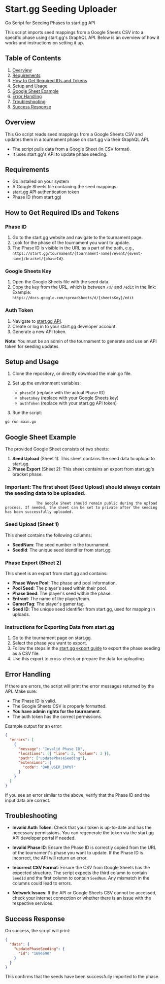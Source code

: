 # Start.gg Seeding Uploader

Go Script for Seeding Phases to start.gg API

This script imports seed mappings from a Google Sheets CSV into a specific phase using start.gg's GraphQL API. Below is an overview of how it works and instructions on setting it up.

## Table of Contents
1. [Overview](#overview)
2. [Requirements](#requirements)
3. [How to Get Required IDs and Tokens](#how-to-get-required-ids-and-tokens)
4. [Setup and Usage](#setup-and-usage)
5. [Google Sheet Example](#google-sheet-example)
6. [Error Handling](#error-handling)
7. [Troubleshooting](#troubleshooting)
8. [Success Response](#success-response)

## Overview

This Go script reads seed mappings from a Google Sheets CSV and updates them in a tournament phase on start.gg via their GraphQL API.

- The script pulls data from a Google Sheet (in CSV format).
- It uses start.gg's API to update phase seeding.

## Requirements

- Go installed on your system
- A Google Sheets file containing the seed mappings
- start.gg API authentication token
- Phase ID (from start.gg)

## How to Get Required IDs and Tokens

### Phase ID
1. Go to the start.gg website and navigate to the tournament page.
2. Look for the phase of the tournament you want to update.
3. The Phase ID is visible in the URL as a part of the path, e.g., `https://start.gg/tournament/{tournament-name}/event/{event-name}/bracket/{phaseId}`.

### Google Sheets Key
1. Open the Google Sheets file with the seed data.
2. Copy the key from the URL, which is between `/d/` and `/edit` in the link:  
   Example:  
   `https://docs.google.com/spreadsheets/d/{sheetsKey}/edit`

### Auth Token
1. Navigate to [start.gg API](https://developer.start.gg/docs/authentication).
2. Create or log in to your start.gg developer account.
3. Generate a new API token.

**Note**: You must be an admin of the tournament to generate and use an API token for seeding updates.

## Setup and Usage

1. Clone the repository, or directly download the main.go file.
2. Set up the environment variables:
   - `phaseId` (replace with the actual Phase ID)
   - `sheetsKey` (replace with your Google Sheets key)
   - `authToken` (replace with your start.gg API token)

3. Run the script:

```bash
go run main.go
```

## Google Sheet Example

The provided Google Sheet consists of two sheets:

1. **Seed Upload** (Sheet 1): This sheet contains the seed data to upload to start.gg.
2. **Phase Export** (Sheet 2): This sheet contains an export from start.gg's bracket phase.

### **Important: The first sheet (Seed Upload) should always contain the seeding data to be uploaded.** 
                  The Google Sheet should remain public during the upload process. If needed, the sheet can be set to private after the seeding has been successfully uploaded.

### Seed Upload (Sheet 1)

This sheet contains the following columns:
- **SeedNum**: The seed number in the tournament.
- **SeedId**: The unique seed identifier from start.gg.

### Phase Export (Sheet 2)

This sheet is an export from start.gg and contains:
- **Phase Wave Pool**: The phase and pool information.
- **Pool Seed**: The player's seed within their pool.
- **Phase Seed**: The player's seed within the phase.
- **Entrant**: The name of the player/team.
- **GamerTag**: The player's gamer tag.
- **Seed ID**: The unique seed identifier from start.gg, used for mapping in uploads.

### Instructions for Exporting Data from start.gg

1. Go to the tournament page on start.gg.
2. Select the phase you want to export.
3. Follow the steps in the [start.gg export guide](https://help.start.gg/en/articles/1465733-event-result-reporting#:~:text=You%20can%20export%20the%20results,phase%20you%20want%20to%20export) to export the phase seeding as a CSV file.
4. Use this export to cross-check or prepare the data for uploading.

## Error Handling

If there are errors, the script will print the error messages returned by the API. Make sure:
- The Phase ID is valid.
- The Google Sheets CSV is properly formatted.
- **You have admin rights for the tournament**.
- The auth token has the correct permissions.

Example output for an error:

```json
{
  "errors": [
    {
      "message": "Invalid Phase ID",
      "locations": [{ "line": 2, "column": 3 }],
      "path": ["updatePhaseSeeding"],
      "extensions": {
        "code": "BAD_USER_INPUT"
      }
    }
  ]
}
```

If you see an error similar to the above, verify that the Phase ID and the input data are correct.

## Troubleshooting

- **Invalid Auth Token**: Check that your token is up-to-date and has the necessary permissions. You can regenerate the token via the start.gg API developer portal if needed.
  
- **Invalid Phase ID**: Ensure the Phase ID is correctly copied from the URL of the tournament's phase you want to update. If the Phase ID is incorrect, the API will return an error.

- **Incorrect CSV Format**: Ensure the CSV from Google Sheets has the expected structure. The script expects the third column to contain `SeedId` and the first column to contain `SeedNum`. Any mismatch in the columns could lead to errors.
  
- **Network Issues**: If the API or Google Sheets CSV cannot be accessed, check your internet connection or whether there is an issue with the respective services.

## Success Response

On success, the script will print:

```json
{
  "data": {
    "updatePhaseSeeding": {
      "id": "1696690"
    }
  }
}
```

This confirms that the seeds have been successfully imported to the phase.
